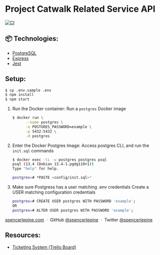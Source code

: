 # Project Catwalk Related Service API

[![CI](https://github.com/sdc-bareminimum/project-catwalk-related-service/actions/workflows/main.yml/badge.svg?branch=main)](https://github.com/sdc-bareminimum/project-catwalk-related-service/actions/workflows/main.yml)

## 📦 Technologies:

- [PostgreSQL](https://www.postgresql.org/)
- [Express](https://expressjs.com/)
- [Jest](https://jestjs.io/)

## Setup:

```sh
$ cp .env.sample .env
$ npm install
$ npm start
```

1. Run the Docker container:
   Run a `postgres` Docker image

   ```sh
   $ docker run \
         --name postgres \
         -e POSTGRES_PASSWORD=example \
         -p 5432:5432 \
         -d postgres
   ```

2. Enter the Docker Postgres Image:
   Access postgres CLI, and run the `init.sql` commands

   ```sh
   $ docker exec -ti -u postgres postgres psql
   psql (13.4 (Debian 13.4-1.pgdg110+1))
   Type "help" for help.

   postgres=# *PASTE <config/init.sql>*
   ```

3. Make sure Postgress has a user matching .env credentials
   Create a USER matching configuration credentials

   ```sh
   postgres=# CREATE USER postgres WITH PASSWORD 'example';
   OR
   postgres=# ALTER USER postgres WITH PASSWORD 'example';
   ```

[spencerlepine.com](https://www.spencerlepine.com) &nbsp;&middot;&nbsp; GitHub [@spencerlepine](https://github.com/spencerlepine) &nbsp;&middot;&nbsp; Twitter [@spencerlepine](http://twitter.com/spencerlepine)

## Resources:

- [Ticketing System (Trello Board)](https://trello.com/b/Ua5qkKmA/trello-system-design-capstone)
